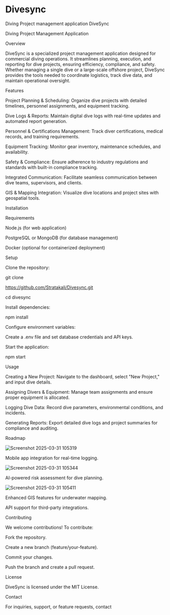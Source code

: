 # Divesync
Diving Project management application 
DiveSync

Diving Project Management Application

Overview

DiveSync is a specialized project management application designed for commercial diving operations. It streamlines planning, execution, and reporting for dive projects, ensuring efficiency, compliance, and safety. Whether managing a single dive or a large-scale offshore project, DiveSync provides the tools needed to coordinate logistics, track dive data, and maintain operational oversight.

Features

Project Planning & Scheduling: Organize dive projects with detailed timelines, personnel assignments, and equipment tracking.

Dive Logs & Reports: Maintain digital dive logs with real-time updates and automated report generation.

Personnel & Certifications Management: Track diver certifications, medical records, and training requirements.

Equipment Tracking: Monitor gear inventory, maintenance schedules, and availability.

Safety & Compliance: Ensure adherence to industry regulations and standards with built-in compliance tracking.

Integrated Communication: Facilitate seamless communication between dive teams, supervisors, and clients.

GIS & Mapping Integration: Visualize dive locations and project sites with geospatial tools.

Installation

Requirements

Node.js (for web application)

PostgreSQL or MongoDB (for database management)

Docker (optional for containerized deployment)

Setup

Clone the repository:

git clone 

https://github.com/Stratakali/Divesync.git

cd divesync

Install dependencies:

npm install

Configure environment variables:

Create a .env file and set database credentials and API keys.

Start the application:

npm start

Usage

Creating a New Project: Navigate to the dashboard, select "New Project," and input dive details.

Assigning Divers & Equipment: Manage team assignments and ensure proper equipment is allocated.

Logging Dive Data: Record dive parameters, environmental conditions, and incidents.

Generating Reports: Export detailed dive logs and project summaries for compliance and auditing.

Roadmap

![Screenshot 2025-03-31 105319](https://github.com/user-attachments/assets/6b5c90bc-b2c4-4667-b320-66e1bd920cee)


Mobile app integration for real-time logging.


![Screenshot 2025-03-31 105344](https://github.com/user-attachments/assets/a6e7f348-218b-4ff7-8488-eb9a872aba9c)

AI-powered risk assessment for dive planning.

![Screenshot 2025-03-31 105411](https://github.com/user-attachments/assets/6ca7c7f9-28d1-44c1-a0c4-b4091c73ba71)

Enhanced GIS features for underwater mapping.

API support for third-party integrations.

Contributing

We welcome contributions! To contribute:

Fork the repository.

Create a new branch (feature/your-feature).

Commit your changes.

Push the branch and create a pull request.

License

DiveSync is licensed under the MIT License.

Contact

For inquiries, support, or feature requests, contact
